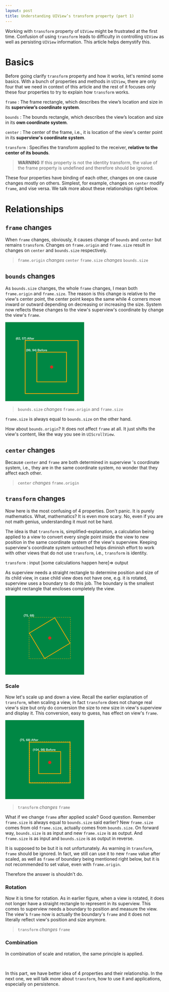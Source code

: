```yaml
---
layout: post
title: Understanding UIView’s transform property (part 1)
---
```


Working with `transform` property of `UIView` might be frustrated at the first time. Confusion of using `transform` leads to difficulty in controlling `UIView` as well as persisting `UIView` information. This article helps demystify this.

# Basics

Before going clarify `transform` property and how it works, let's remind some basics. With a bunch of properties and methods in `UIView`, there are only four that we need in context of this article and the rest of it focuses only these four properties to try to explain how `transform` works.

`frame`
: The frame rectangle, which describes the view’s location and size in its **superview’s coordinate system**.
    
`bounds`
: The bounds rectangle, which describes the view’s location and size in its **own coordinate system**.

`center`
: The center of the frame, i.e., it is location of the view's center point in its **superview's coordinate system**.

`transform`
: Specifies the transform applied to the receiver, **relative to the center of its bounds**.
> **WARNING**
> If this property is not the identity transform, the value of the frame property is undefined and therefore should be ignored.

These four properties have binding of each other, changes on one cause changes mostly on others. Simplest, for example, changes on `center` modify `frame`, and vise versa. We talk more about these relationships right below.

# Relationships

## `frame` changes

When `frame` changes, obviously, it causes change of `bounds` and `center` but remains `transform`.  Changes on `frame.origin` and `frame.size` result in changes on `center` and `bounds.size` respectively.

> `frame.origin` *changes* `center`
> `frame.size` *changes* `bounds.size`

## `bounds` changes

As `bounds.size` changes, the whole `frame` changes, I mean both `frame.origin` and `frame.size`. The reason is this change is relative to the view's center point, the center point keeps the same while 4 corners move inward or outward depending on decreasing or increasing the size. System now reflects these changes to the view's superview's coordinate by change the view's `frame`.

![`bounds.size` changes](/figures/20160823-1.png)

> `bounds.size` *changes* `frame.origin` and `frame.size`

`frame.size` is always equal to `bounds.size` on the other hand.

How about `bounds.origin`? It does not affect `frame` at all. It just shifts the view's content, like the way you see in `UIScrollView`.

## `center` changes

Because `center` and `frame` are both determined in superview 's coordinate system, i.e., they are in the same coordinate system, no wonder that they affect each other.

> `center` *changes* `frame.origin`

## `transform` changes

Now here is the most confusing of 4 properties. Don't panic. It is purely mathematics. What, mathematics? It is even more scary. No, even if you are not math genius, understanding it must not be hard.

The idea is that `transform` is, simplified-explanation, a calculation being applied to a view to convert every single point inside the view to new position in the same coordinate system of the view's superview. Keeping superview's coordinate system untouched helps diminish effort to work with other views that do not use `transform`, i.e., `transform` is identity.

`transform`
: input [some calculations happen here]=> output

As superview needs a straight rectangle to determine position and size of its child view, in case child view does not have one, e.g. it is rotated,  superview uses a boundary to do this job. The boundary is the smallest straight rectangle that encloses completely the view.

![View's boundary](/figures/20160823-2.png)

### Scale

Now let's scale up and down a view. Recall the earlier explanation of `transform`, when scaling a view, in fact `transform` does not change real view's size but only do conversion the size to new size in view's superview and display it. This conversion, easy to guess, has effect on view's `frame`.

![Scale](/figures/20160823-3.png)

> `transform` *changes* `frame`

What if we change `frame` after applied scale? Good question. Remember `frame.size` is always equal to `bounds.size` said earlier? New `frame.size` comes from old `frame.size`, actually comes from `bounds.size`.  On forward way, `bounds.size` is as input and new `frame.size` is as output. And `frame.size` is as input and `bounds.size` is as output in reverse.

It is supposed to be but it is not unfortunately. As warning in `transform`, `frame` should be ignored. In fact, we still can use it to new `frame` value after scaled, as well as `frame` of boundary being mentioned right below, but it is not recommended to set value, even with `frame.origin`.

Therefore the answer is shouldn't do.

### Rotation

Now it is time for rotation. As in earlier figure, when a view is rotated, it does not longer have a straight rectangle to represent in its superview. This comes to superview needs a boundary to position and measure the view. The view's `frame` now is actually the boundary's `frame` and it does not literally reflect view's position and size anymore.

> `transform` *changes* `frame`

### Combination

In combination of scale and rotation, the same principle is applied.

&nbsp;

In this part, we have better idea of 4 properties and their relationship. In the next one, we will talk more about `transform`, how to use it and applications, especially on persistence.